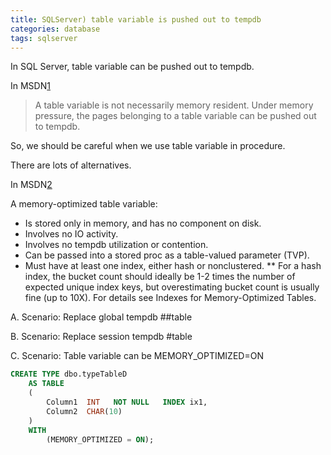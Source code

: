 ```yaml
---
title: SQLServer) table variable is pushed out to tempdb
categories: database
tags: sqlserver
---
```


In SQL Server, table variable can be pushed out to tempdb.

In MSDN[1]

>A table variable is not necessarily memory resident. 
Under memory pressure, the pages belonging to a table variable can be pushed out to tempdb.

So, we should be careful when we use table variable in procedure.

There are lots of alternatives.

In MSDN[2]

A memory-optimized table variable:
* Is stored only in memory, and has no component on disk.
* Involves no IO activity.
* Involves no tempdb utilization or contention.
* Can be passed into a stored proc as a table-valued parameter (TVP).
* Must have at least one index, either hash or nonclustered.
** For a hash index, the bucket count should ideally be 1-2 times the number of expected unique index keys, but overestimating bucket count is usually fine (up to 10X). For details see Indexes for Memory-Optimized Tables.

A. Scenario: Replace global tempdb ##table

B. Scenario: Replace session tempdb #table

C. Scenario: Table variable can be MEMORY_OPTIMIZED=ON
```SQL
CREATE TYPE dbo.typeTableD  
    AS TABLE  
    (  
        Column1  INT   NOT NULL   INDEX ix1,  
        Column2  CHAR(10)  
    )  
    WITH  
        (MEMORY_OPTIMIZED = ON);  
```


[1]: https://docs.microsoft.com/en-us/sql/t-sql/language-elements/declare-local-variable-transact-sql?view=sql-server-2017
[2]: https://docs.microsoft.com/en-us/sql/relational-databases/in-memory-oltp/faster-temp-table-and-table-variable-by-using-memory-optimization?view=sql-server-2017#a-basics-of-memory-optimized-table-variables
